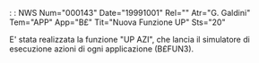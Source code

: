  :  : NWS Num="000143" Date="19991001" Rel="" Atr="G. Galdini" Tem="APP" App="B£" Tit="Nuova Funzione UP" Sts="20"

E' stata realizzata la funzione "UP AZI", che lancia il simulatore di esecuzione azioni di ogni applicazione (B£FUN3).


